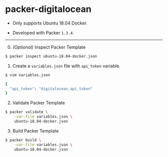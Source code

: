# packer-digitalocean
- Only supports Ubuntu 18.04 Docker.

- Developed with Packer `1.3.4`.

---


0. _(Optional)_ Inspect Packer Template

```bash
$ packer inspect ubuntu-18.04-docker.json
```

1. Create a `variables.json` file with `api_token` variable.

```bash
$ vim variables.json

{
  "api_token": "digitalocean_api_token"
}
```

2. Validate Packer Template

```bash
$ packer validate \
    -var-file variables.json \
    ubuntu-18.04-docker.json
```

3. Build Packer Template

```bash
$ packer build \
    -var-file variables.json \
    ubuntu-18.04-docker.json
```
